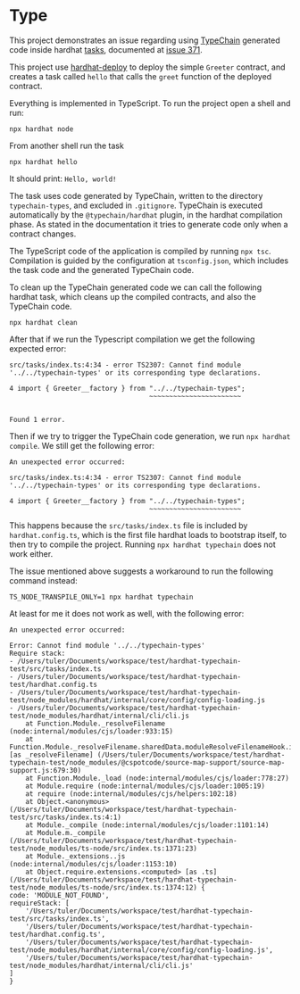 # Type

This project demonstrates an issue regarding using [TypeChain](https://github.com/dethcrypto/TypeChain) generated code inside hardhat [tasks](https://hardhat.org/guides/create-task.html), documented at [issue 371](https://github.com/dethcrypto/TypeChain/issues/371).

This project use [hardhat-deploy](https://github.com/wighawag/hardhat-deploy) to deploy the simple `Greeter` contract, and creates a task called `hello` that calls the `greet` function of the deployed contract.

Everything is implemented in TypeScript.
To run the project open a shell and run:

    npx hardhat node

From another shell run the task

    npx hardhat hello

It should print: `Hello, world!`

The task uses code generated by TypeChain, written to the directory `typechain-types`, and excluded in `.gitignore`.
TypeChain is executed automatically by the `@typechain/hardhat` plugin, in the hardhat compilation phase. As stated in the documentation it tries to generate code only when a contract changes.

The TypeScript code of the application is compiled by running `npx tsc`. Compilation is guided by the configuration at `tsconfig.json`, which includes the task code and the generated TypeChain code.

To clean up the TypeChain generated code we can call the following hardhat task, which cleans up the compiled contracts, and also the TypeChain code.

    npx hardhat clean

After that if we run the Typescript compilation we get the following expected error:

    src/tasks/index.ts:4:34 - error TS2307: Cannot find module '../../typechain-types' or its corresponding type declarations.

    4 import { Greeter__factory } from "../../typechain-types";
                                       ~~~~~~~~~~~~~~~~~~~~~~~


    Found 1 error.

Then if we try to trigger the TypeChain code generation, we run `npx hardhat compile`. We still get the following error:

    An unexpected error occurred:

    src/tasks/index.ts:4:34 - error TS2307: Cannot find module '../../typechain-types' or its corresponding type declarations.

    4 import { Greeter__factory } from "../../typechain-types";
                                       ~~~~~~~~~~~~~~~~~~~~~~~

This happens because the `src/tasks/index.ts` file is included by `hardhat.config.ts`, which is the first file hardhat loads to bootstrap itself, to then try to compile the project. Running `npx hardhat typechain` does not work either.

The issue mentioned above suggests a workaround to run the following command instead:

    TS_NODE_TRANSPILE_ONLY=1 npx hardhat typechain

At least for me it does not work as well, with the following error:

    An unexpected error occurred:

    Error: Cannot find module '../../typechain-types'
    Require stack:
    - /Users/tuler/Documents/workspace/test/hardhat-typechain-test/src/tasks/index.ts
    - /Users/tuler/Documents/workspace/test/hardhat-typechain-test/hardhat.config.ts
    - /Users/tuler/Documents/workspace/test/hardhat-typechain-test/node_modules/hardhat/internal/core/config/config-loading.js
    - /Users/tuler/Documents/workspace/test/hardhat-typechain-test/node_modules/hardhat/internal/cli/cli.js
        at Function.Module._resolveFilename (node:internal/modules/cjs/loader:933:15)
        at Function.Module._resolveFilename.sharedData.moduleResolveFilenameHook.installedValue [as _resolveFilename] (/Users/tuler/Documents/workspace/test/hardhat-typechain-test/node_modules/@cspotcode/source-map-support/source-map-support.js:679:30)
        at Function.Module._load (node:internal/modules/cjs/loader:778:27)
        at Module.require (node:internal/modules/cjs/loader:1005:19)
        at require (node:internal/modules/cjs/helpers:102:18)
        at Object.<anonymous> (/Users/tuler/Documents/workspace/test/hardhat-typechain-test/src/tasks/index.ts:4:1)
        at Module._compile (node:internal/modules/cjs/loader:1101:14)
        at Module.m._compile (/Users/tuler/Documents/workspace/test/hardhat-typechain-test/node_modules/ts-node/src/index.ts:1371:23)
        at Module._extensions..js (node:internal/modules/cjs/loader:1153:10)
        at Object.require.extensions.<computed> [as .ts] (/Users/tuler/Documents/workspace/test/hardhat-typechain-test/node_modules/ts-node/src/index.ts:1374:12) {
    code: 'MODULE_NOT_FOUND',
    requireStack: [
        '/Users/tuler/Documents/workspace/test/hardhat-typechain-test/src/tasks/index.ts',
        '/Users/tuler/Documents/workspace/test/hardhat-typechain-test/hardhat.config.ts',
        '/Users/tuler/Documents/workspace/test/hardhat-typechain-test/node_modules/hardhat/internal/core/config/config-loading.js',
        '/Users/tuler/Documents/workspace/test/hardhat-typechain-test/node_modules/hardhat/internal/cli/cli.js'
    ]
    }
